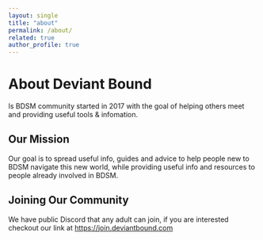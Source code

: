```yaml
---
layout: single
title: "about"
permalink: /about/
related: true
author_profile: true
---
```

# About Deviant Bound
Is BDSM community started in 2017 with the goal of helping others meet and providing useful tools & infomation.

## Our Mission
Our goal is to spread useful info, guides and advice to help people new to BDSM navigate this new world, while providing useful info and resources to people already involved in BDSM.

## Joining Our Community
We have public Discord that any adult can join, if you are interested checkout our link at https://join.deviantbound.com
